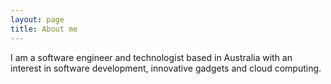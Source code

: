 ```yaml
---
layout: page
title: About me
---
```


I am a software engineer and technologist based in Australia with an interest in software development, innovative gadgets and cloud computing.
